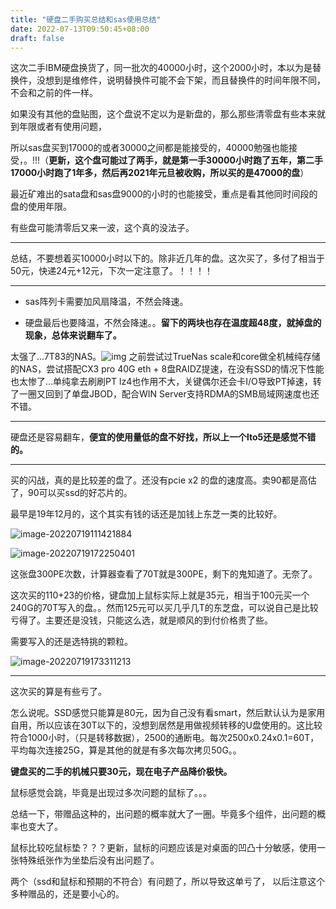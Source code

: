 ```yaml
---
title: "硬盘二手购买总结和sas使用总结"
date: 2022-07-13T09:50:45+08:00
draft: false
---
```


这次二手IBM硬盘换货了，同一批次的40000小时，这个2000小时，本以为是替换件，没想到是维修件，说明替换件可能不会下架，而且替换件的时间年限不同，不会和之前的件一样。

如果没有其他的盘贴图，这个盘说不定以为是新盘的，那么那些清零盘有些本来就到年限或者有使用问题，

所以sas盘买到17000的或者30000之间都是能接受的，40000勉强也能接受，。!!!（**更新，这个盘可能过了两手，就是第一手30000小时跑了五年，第二手17000小时跑了1年多，然后再2021年元旦被收购，所以买的是47000的盘**）



最近矿难出的sata盘和sas盘9000的小时的也能接受，重点是看其他同时间段的盘的使用年限。

有些盘可能清零后又来一波，这个真的没法子。

-------------------------

总结，不要想着买10000小时以下的。除非近几年的盘。这次买了，多付了相当于50元，快递24元+12元，下次一定注意了。！！！！

----------------

+ sas阵列卡需要加风扇降温，不然会降速。

+ 硬盘最后也要降温，不然会降速。。**留下的两块也存在温度超48度，就掉盘的现象，总体来说翻车了。**

太强了...7T83的NAS。![img](https://www.chiphell.com/static/image/smiley/diy/99.gif) 之前尝试过TrueNas scale和core做全机械纯存储的NAS，尝试搭配CX3 pro 40G eth + 8盘RAIDZ提速，在没有SSD的情况下性能也太惨了...单纯拿去刷刷PT lz4也作用不大，关键偶尔还会卡I/O导致PT掉速，转了一圈又回到了单盘JBOD，配合WIN Server支持RDMA的SMB局域网速度也还不错。

------------

硬盘还是容易翻车，**便宜的使用量低的盘不好找，所以上一个lto5还是感觉不错的。**

----

买的闪战，真的是比较差的盘了。还没有pcie x2 的盘的速度高。卖90都是高估了，90可以买ssd的好芯片的。

最早是19年12月的，这个其实有钱的话还是加钱上东芝一类的比较好。

![image-20220719111421884](https://res.cloudinary.com/dbzr1zvpf/image/upload/v1658200466/2022/07/1228bde05ca372313d325dc1af655d47.webp)

![image-20220719172250401](https://res.cloudinary.com/dbzr1zvpf/image/upload/v1658222572/2022/07/6d9be9c16135812754543f7c09723456.webp)

这张盘300PE次数，计算器查看了70T就是300PE，剩下的鬼知道了。无奈了。

这次买的110+23的价格，键盘加上鼠标实际上就是35元，相当于100元买一个240G的70T写入的盘。。然而125元可以买几乎几T的东芝盘，可以说自己是比较亏得了。主要还是没钱，只能这么选，就是顺风的到付价格贵了些。

需要写入的还是选特挑的颗粒。

![image-20220719173311213](https://res.cloudinary.com/dbzr1zvpf/image/upload/v1658223195/2022/07/98f561119fe958642669137ae68222d9.webp)

--------

这次买的算是有些亏了。

怎么说呢。SSD感觉只能算是80元，因为自己没有看smart，然后默认认为是家用自用，所以应该在30T以下的，没想到居然是用做视频转移的U盘使用的。这比较符合1000小时，（只是转移数据），2500的通断电。每次2500x0.24x0.1=60T，平均每次连接25G，算是其他的就是有多次每次拷贝50G。。

**键盘买的二手的机械只要30元，现在电子产品降价极快。**

鼠标感觉会跳，毕竟是出现过多次问题的鼠标了。。。

总结一下，带赠品这种的，出问题的概率就大了一圈。毕竟多个组件，出问题的概率也变大了。

鼠标比较吃鼠标垫？？？更新，鼠标的问题应该是对桌面的凹凸十分敏感，使用一张特殊纸张作为坐垫后没有出问题了。

两个（ssd和鼠标和预期的不符合）有问题了，所以导致这单亏了， 以后注意这个多种赠品的，还是要小心的。
